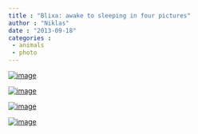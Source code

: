 ```yaml
---
title : "Blixa: awake to sleeping in four pictures"
author : "Niklas"
date : "2013-09-18"
categories : 
 - animals
 - photo
---
```


[![image](https://niklasblog.com/wp-content/wpid-CameraZOOM-20130917214718280.jpg "CameraZOOM-20130917214718280.jpg")](https://niklasblog.com/wp-content/wpid-CameraZOOM-20130917214718280.jpg)

[![image](https://niklasblog.com/wp-content/wpid-CameraZOOM-20130917214728595.jpg "CameraZOOM-20130917214728595.jpg")](https://niklasblog.com/wp-content/wpid-CameraZOOM-20130917214728595.jpg)

[![image](https://niklasblog.com/wp-content/wpid-mtf_QEfVW_309.jpg "mtf_QEfVW_309.jpg")](https://niklasblog.com/wp-content/wpid-mtf_QEfVW_309.jpg)

[![image](https://niklasblog.com/wp-content/wpid-mtf_QEfVW_311.jpg "mtf_QEfVW_311.jpg")](https://niklasblog.com/wp-content/wpid-mtf_QEfVW_311.jpg)
